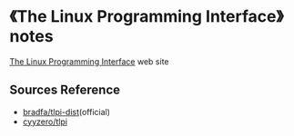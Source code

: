 # 《The Linux Programming Interface》 notes

[The Linux Programming Interface](http://man7.org/tlpi/index.html) web site

## Sources Reference

- [bradfa/tlpi-dist](https://github.com/bradfa/tlpi-dist)(official)
- [cyyzero/tlpi](https://github.com/cyyzero/tlpi)
